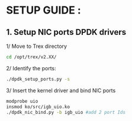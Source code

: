 # SETUP GUIDE :

## 1. Setup NIC ports DPDK drivers

1/ Move to Trex directory 

```bash
cd /opt/trex/v2.XX/
```
2/ Identify the ports:

```bash
./dpdk_setup_ports.py -s
```
3/ Insert the kernel driver and bind NIC ports

```bash
modprobe uio
insmod ko/src/igb_uio.ko
./dpdk_nic_bind.py -b igb_uio #add 2 port Ids
```

